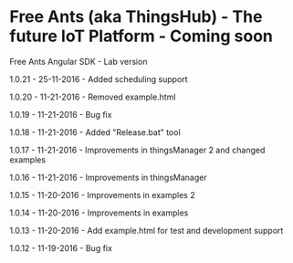 # Free Ants (aka ThingsHub) - The future IoT Platform - Coming soon

Free Ants Angular SDK - Lab version

1.0.21 - 25-11-2016 - Added scheduling support

1.0.20 - 11-21-2016 - Removed example.html

1.0.19 - 11-21-2016 - Bug fix

1.0.18 - 11-21-2016 - Added "Release.bat" tool 

1.0.17 - 11-21-2016 - Improvements in thingsManager 2 and changed examples

1.0.16 - 11-21-2016 - Improvements in thingsManager

1.0.15 - 11-20-2016 - Improvements in examples 2

1.0.14 - 11-20-2016 - Improvements in examples

1.0.13 - 11-20-2016 - Add example.html for test and development support

1.0.12 - 11-19-2016 - Bug fix


